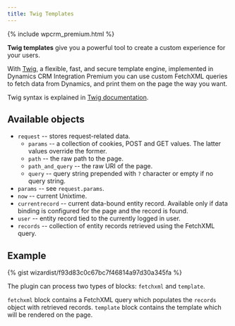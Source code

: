 ```yaml
---
title: Twig Templates
---
```


{% include wpcrm_premium.html %}

**Twig templates** give you a powerful tool to create a custom experience for your users.

With [Twig](http://twig.sensiolabs.org/), a flexible, fast, and secure template engine, implemented in Dynamics CRM Integration Premium you can use custom FetchXML queries to fetch data from Dynamics, and print them on the page the way you want.

Twig syntax is explained in [Twig documentation](http://twig.sensiolabs.org/doc/2.x/templates.html).

## Available objects

- `request` -- stores request-related data.
  - `params` -- a collection of cookies, POST and GET values. The latter values override the former.
  - `path` -- the raw path to the page.
  - `path_and_query` -- the raw URI of the page.
  - `query` -- query string prepended with `?` character or empty if no query string.
- `params` -- see `request.params`.
- `now` -- current Unixtime.
- `currentrecord` -- current data-bound entity record. Available only if data binding is configured for the page and the record is found.
- `user` -- entity record tied to the currently logged in user.
- `records` -- collection of entity records retrieved using the FetchXML query.

## Example

{% gist wizardist/f93d83c0c67bc7f46814a97d30a345fa %}

The plugin can process two types of blocks: `fetchxml` and `template`.

`fetchxml` block contains a FetchXML query which populates the `records` object with retrieved records. `template` block contains the template which will be rendered on the page.
